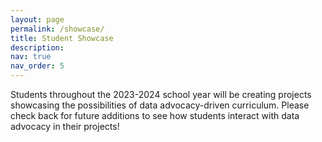 ```yaml
---
layout: page
permalink: /showcase/
title: Student Showcase
description: 
nav: true
nav_order: 5
---
```


Students throughout the 2023-2024 school year will be creating projects showcasing the possibilities of data advocacy-driven curriculum. Please check back for future additions to see how students interact with data advocacy in their projects!
